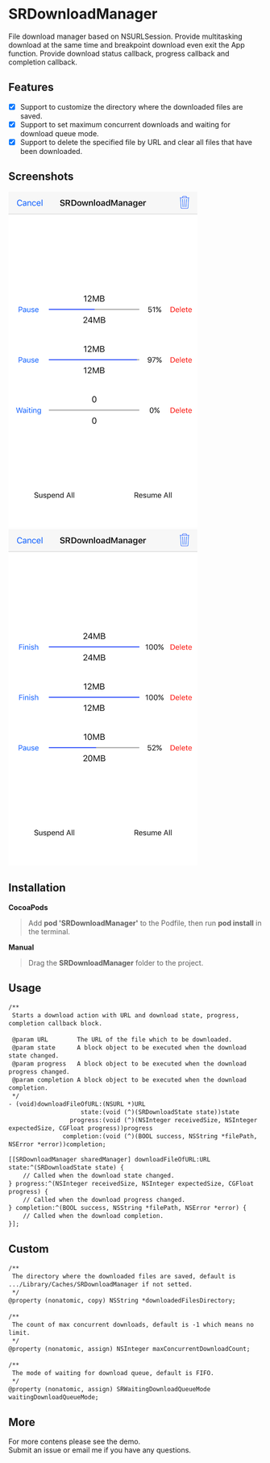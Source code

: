 # SRDownloadManager

File download manager based on NSURLSession. Provide multitasking download at the same time and breakpoint download even exit the App function. Provide download status callback, progress callback and completion callback.

## Features

* [x] Support to customize the directory where the downloaded files are saved.
* [x] Support to set maximum concurrent downloads and waiting for download queue mode.
* [x] Support to delete the specified file by URL and clear all files that have been downloaded.

## Screenshots

![image](./screenshots1.png) ![image](./screenshots2.png)

## Installation

**CocoaPods**
> Add **pod 'SRDownloadManager'** to the Podfile, then run **pod install** in the terminal.

**Manual**
> Drag the **SRDownloadManager** folder to the project.

## Usage

````objc
/**
 Starts a download action with URL and download state, progress, completion callback block.

 @param URL        The URL of the file which to be downloaded.
 @param state      A block object to be executed when the download state changed.
 @param progress   A block object to be executed when the download progress changed.
 @param completion A block object to be executed when the download completion.
 */
- (void)downloadFileOfURL:(NSURL *)URL
                    state:(void (^)(SRDownloadState state))state
                 progress:(void (^)(NSInteger receivedSize, NSInteger expectedSize, CGFloat progress))progress
               completion:(void (^)(BOOL success, NSString *filePath, NSError *error))completion;
````

````objc
[[SRDownloadManager sharedManager] downloadFileOfURL:URL state:^(SRDownloadState state) {
    // Called when the download state changed.
} progress:^(NSInteger receivedSize, NSInteger expectedSize, CGFloat progress) {
    // Called when the download progress changed.
} completion:^(BOOL success, NSString *filePath, NSError *error) {
    // Called when the download completion.
}];
````

## Custom

````objc
/**
 The directory where the downloaded files are saved, default is .../Library/Caches/SRDownloadManager if not setted.
 */
@property (nonatomic, copy) NSString *downloadedFilesDirectory;

/**
 The count of max concurrent downloads, default is -1 which means no limit.
 */
@property (nonatomic, assign) NSInteger maxConcurrentDownloadCount;

/**
 The mode of waiting for download queue, default is FIFO.
 */
@property (nonatomic, assign) SRWaitingDownloadQueueMode waitingDownloadQueueMode;
````

## More

For more contens please see the demo.  
Submit an issue or email me if you have any questions.